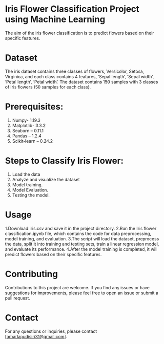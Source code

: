 # Iris Flower Classification Project using Machine Learning
The aim of the iris flower classification is to predict flowers based on their specific features.
# Dataset
The iris dataset contains three classes of flowers, Versicolor, Setosa, Virginica, and each class contains 4 features, ‘Sepal length’, ‘Sepal width’, ‘Petal length’, ‘Petal width’.
The dataset contains 150 samples with 3 classes of iris flowers (50 samples for each class).
# Prerequisites:
1. Numpy- 1.19.3
2. Matplotlib- 3.3.2
3. Seaborn – 0.11.1
4. Pandas – 1.2.4
5. Scikit-learn – 0.24.2

# Steps to Classify Iris Flower:
1. Load the data
2. Analyze and visualize the dataset
3. Model training.
4. Model Evaluation.
5. Testing the model.
# Usage
1.Download iris.csv and save it in the project directory.
2.Run the Iris flower classification.ipynb file, which contains the code for data preprocessing, model training, and evaluation.
3.The script will load the dataset, preprocess the data, split it into training and testing sets, train a linear regression model, and evaluate its performance.
4.After the model training is completed, it will predict flowers based on their specific features.
# Contributing
Contributions to this project are welcome. If you find any issues or have suggestions for improvements, please feel free to open an issue or submit a pull request.
# Contact
For any questions or inquiries, please contact [amarlapudisiri31@gmail.com].



